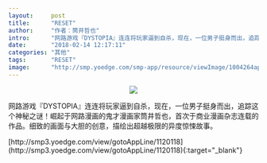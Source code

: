 ```yaml
---
layout:     post
title:      "RESET"
author:     "作者：筒井哲也"
intro:      "网路游戏『DYSTOPIA』连连将玩家逼到自杀，现在，一位男子挺身而出，追踪这个神秘之谜！崛起于网路漫画的鬼才漫画家筒井哲也，首次于商业漫画杂志连载的作品。细致的画面与大胆的创意，描绘出超越极限的异度惊悚故事。"
date:       "2018-02-14 12:17:11"
categories: "其他"
tags:       "RESET"
image:      "http://smp.yoedge.com/smp-app/resource/viewImage/1004264appline.png"
---
```

<div style="text-align: center">
<p><img src="http://smp.yoedge.com/smp-app/resource/viewImage/1004264appline.png"/></p>
</div>
<p class="post-meta">
<span>网路游戏『DYSTOPIA』连连将玩家逼到自杀，现在，一位男子挺身而出，追踪这个神秘之谜！崛起于网路漫画的鬼才漫画家筒井哲也，首次于商业漫画杂志连载的作品。细致的画面与大胆的创意，描绘出超越极限的异度惊悚故事。</span>
</p>
[http://smp3.yoedge.com/view/gotoAppLine/1120118](http://smp3.yoedge.com/view/gotoAppLine/1120118){:target="_blank"}


